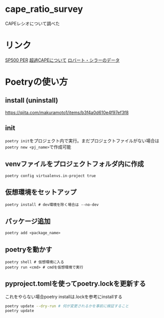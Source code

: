 # cape_ratio_survey
CAPEレシオについて調べた

# リンク
[SP500 PER](https://www.multpl.com/s-p-500-pe-ratio)
[超過CAPEについて](https://stock-marketdata.com/excess-cape-yield)
[ロバート・シラーのデータ](http://www.econ.yale.edu/~shiller/data.htm)

# Poetryの使い方

## install (uninstall)
https://qiita.com/makuramoto1/items/b3f4a0d610e4f97ef3f8

## init

`poetry init`をプロジェクト内で実行。まだプロジェクトファイルがない場合は`poetry new <pj_name>`で作成可能

## venvファイルをプロジェクトフォルダ内に作成

`poetry config virtualenvs.in-project true`

## 仮想環境をセットアップ

`poetry install # dev環境を除く場合は --no-dev`

## パッケージ追加

`poetry add <package_name>`

## poetryを動かす

```
poetry shell # 仮想環境に入る
poetry run <cmd> # cmdを仮想環境で実行
```

## pyproject.tomlを使ってpoetry.lockを更新する
これをやらない場合poetry installは.lockを参考にinstallする

```bash
poetry update --dry-run # 何が変更されるかを事前に検証すること
poetry update
```